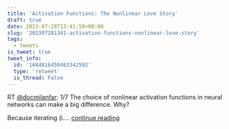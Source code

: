 ```yaml
---
title: 'Activation Functions: The Nonlinear Love Story'
draft: true
date: 2023-07-28T13:41:58+00:00
slug: '202307281341-activation-functions-nonlinear-love-story'
tags:
  - tweets
is_tweet: true
tweet_info:
  id: '1684816450463342592'
  type: 'retweet'
  is_thread: False
---
```




RT [@docmilanfar](https://x.com/docmilanfar): 1/7 The choice of nonlinear activation functions in neural networks can make a big difference. Why?

Because iterating (i.… [continue reading](https://x.com/sytelus/status/1684816450463342592)
